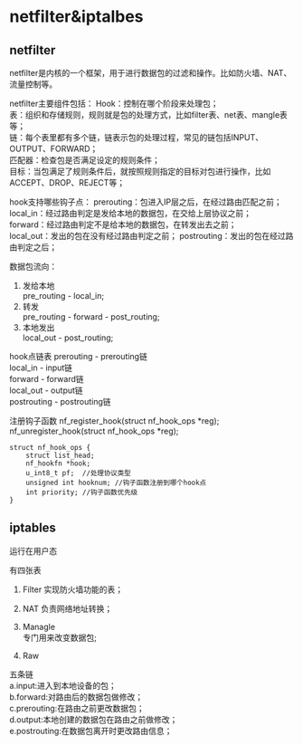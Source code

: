 # netfilter&iptalbes

## netfilter
netfilter是内核的一个框架，用于进行数据包的过滤和操作。比如防火墙、NAT、流量控制等。

netfilter主要组件包括：
Hook：控制在哪个阶段来处理包；  
表：组织和存储规则，规则就是包的处理方式，比如filter表、net表、mangle表等；  
链：每个表里都有多个链，链表示包的处理过程，常见的链包括INPUT、OUTPUT、FORWARD；  
匹配器：检查包是否满足设定的规则条件；  
目标：当包满足了规则条件后，就按照规则指定的目标对包进行操作，比如ACCEPT、DROP、REJECT等；  

hook支持哪些钩子点：
prerouting：包进入IP层之后，在经过路由匹配之前；  
local_in：经过路由判定是发给本地的数据包，在交给上层协议之前；  
forward：经过路由判定不是给本地的数据包，在转发出去之前；  
local_out：发出的包在没有经过路由判定之前；
postrouting：发出的包在经过路由判定之后；

数据包流向：
1. 发给本地  
pre_routing - local_in;   
2. 转发  
pre_routing - forward - post_routing;  
3. 本地发出  
local_out - post_routing;

hook点链表
prerouting - prerouting链  
local_in - input链  
forward - forward链  
local_out - output链  
postrouting - postrouting链  

注册钩子函数
nf_register_hook(struct nf_hook_ops *reg);  
nf_unregister_hook(struct nf_hook_ops *reg);

    struct nf_hook_ops {
        struct list_head;
        nf_hookfn *hook;
        u_int8_t pf;  //处理协议类型
        unsigned int hooknum; //钩子函数注册到哪个hook点
        int priority; //钩子函数优先级
    }

## iptables
运行在用户态

有四张表
1. Filter
实现防火墙功能的表；  

2. NAT
负责网络地址转换；

3. Managle  
专门用来改变数据包;  
  
4. Raw

五条链  
a.input:进入到本地设备的包；  
b.forward:对路由后的数据包做修改；  
c.prerouting:在路由之前更改数据包；  
d.output:本地创建的数据包在路由之前做修改；  
e.postrouting:在数据包离开时更改路由信息；